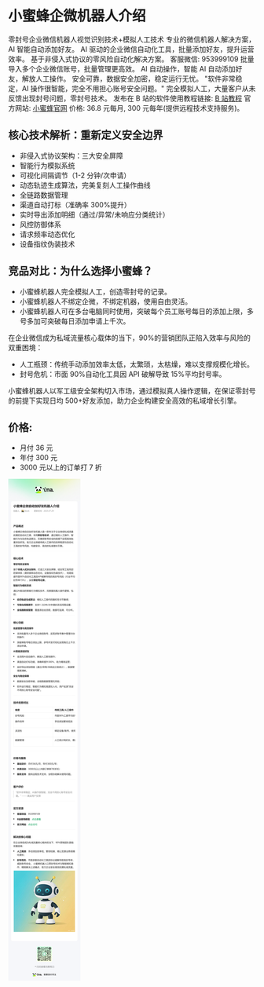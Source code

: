 # 小蜜蜂企微机器人介绍

零封号企业微信机器人视觉识别技术+模拟人工技术
专业的微信机器人解决方案，AI 智能自动添加好友。
AI 驱动的企业微信自动化工具，批量添加好友，提升运营效率。
基于非侵入式协议的零风险自动化解决方案。
客服微信: 953999109
批量导入多个企业微信账号，批量管理更高效。
AI 自动操作，智能 AI 自动添加好友，解放人工操作。
安全可靠，数据安全加密，稳定运行无忧。
"软件非常稳定，AI 操作很智能，完全不用担心账号安全问题。"
完全模拟人工，大量客户从未反馈出现封号问题，零封号技术。
发布在 B 站的软件使用教程链接: [B 站教程](https://www.bilibili.com/video/BV1eojZz7E8G/?share_source=copy_web&vd_source=8934a399af8f29d53da9a70a17fecd77)
官方网站: [小蜜蜂官网](https://wxrobot.njstack.com/)
价格: 36.8 元每月, 300 元每年(提供远程技术支持服务)。

## 核心技术解析：重新定义安全边界

- 非侵入式协议架构：三大安全屏障
- 智能行为模拟系统
- 可视化间隔调节（1-2 分钟/次申请）
- 动态轨迹生成算法，完美复刻人工操作曲线
- 全链路数据管理
- 渠道自动打标（准确率 300%提升）
- 实时导出添加明细（通过/异常/未响应分类统计）
- 风控防御体系
- 请求频率动态优化
- 设备指纹伪装技术

## 竞品对比：为什么选择小蜜蜂？

- 小蜜蜂机器人完全模拟人工，创造零封号的记录。
- 小蜜蜂机器人不绑定企微，不绑定机器，使用自由灵活。
- 小蜜蜂机器人可在多台电脑同时使用，突破每个员工账号每日的添加上限，多号多加可突破每日添加申请上千次。

在企业微信成为私域流量核心载体的当下，90%的营销团队正陷入效率与风险的双重困境：

- 人工瓶颈：传统手动添加效率太低，太繁琐，太枯燥，难以支撑规模化增长。
- 封号危机：市面 90%自动化工具因 API 破解导致 15%平均封号率。

小蜜蜂机器人以军工级安全架构切入市场，通过模拟真人操作逻辑，在保证零封号的前提下实现日均 500+好友添加，助力企业构建安全高效的私域增长引擎。

## 价格:

- 月付 36 元
- 年付 300 元
- 3000 元以上的订单打 7 折





<img src=".\小蜜蜂企微自动加好友机器人介绍_ima笔记%20(1).png">  





